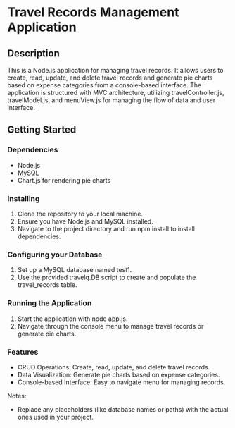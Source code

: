 # Travel Records Management Application 

## Description
This is a Node.js application for managing travel records. It allows users to create, read, update, and delete travel records and generate pie charts based on expense categories from a console-based interface. 
The application is structured with MVC architecture, utilizing travelController.js, travelModel.js, and menuView.js for managing the flow of data and user interface.

## Getting Started

### Dependencies
- Node.js
- MySQL
- Chart.js for rendering pie charts

### Installing
1. Clone the repository to your local machine.
2. Ensure you have Node.js and MySQL installed.
3. Navigate to the project directory and run npm install to install dependencies.

### Configuring your Database
1. Set up a MySQL database named test1.
2. Use the provided travelq.DB script to create and populate the travel_records table.

### Running the Application
1. Start the application with node app.js.
2. Navigate through the console menu to manage travel records or generate pie charts.
   
### Features
- CRUD Operations: Create, read, update, and delete travel records.
- Data Visualization: Generate pie charts based on expense categories.
- Console-based Interface: Easy to navigate menu for managing records.


Notes:
- Replace any placeholders (like database names or paths) with the actual ones used in your project.
